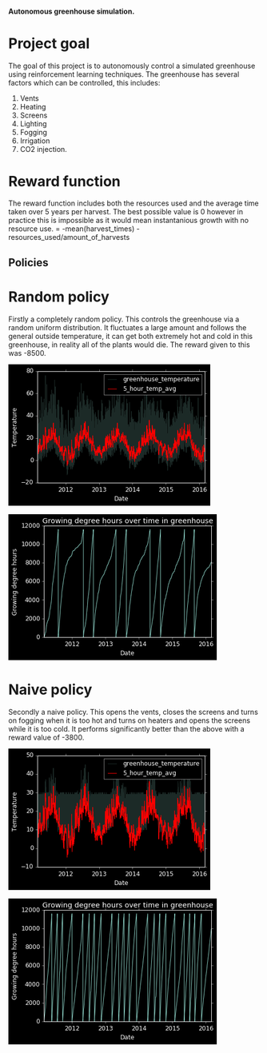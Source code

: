 #### Autonomous greenhouse simulation.
# Project goal
The goal of this project is to autonomously control a simulated greenhouse using reinforcement learning techniques. The greenhouse has several factors which can be controlled, this includes:
  1. Vents
  2. Heating
  3. Screens
  4. Lighting
  5. Fogging
  6. Irrigation
  7. CO2 injection.
# Reward function
The reward function includes both the resources used and the average time taken over 5 years per harvest. The best possible value is 0 however in practice this is impossible as it would mean instantanious growth with no resource use.
    = -mean(harvest_times) - resources_used/amount_of_harvests
## Policies
# Random policy
Firstly a completely random policy. This controls the greenhouse via a random uniform distribution. It fluctuates a large amount and follows the general outside temperature, it can get both extremely hot and cold in this greenhouse, in reality all of the plants would die.
The reward given to this was -8500.

![Random temperatures](https://github.com/tonzowonzo/greenhouse/blob/master/images/randomtemps.png)

![Random harvest times](https://github.com/tonzowonzo/greenhouse/blob/master/images/randomgdd.png)

# Naive policy
Secondly a naive policy. This opens the vents, closes the screens and turns on fogging when it is too hot and turns on heaters and opens the screens while it is too cold. It performs significantly better than the above with a reward value of -3800.

![Naive temperatures](https://github.com/tonzowonzo/greenhouse/blob/master/images/naivetemps.png)

![Naive harvest times](https://github.com/tonzowonzo/greenhouse/blob/master/images/naivegdd.png)
